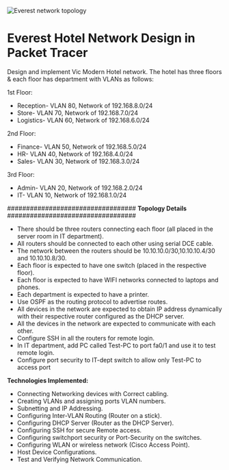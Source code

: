 ![Everest network topology](https://user-images.githubusercontent.com/72334419/235166760-9c7ee571-ba9e-4042-90e7-c0c7423fd090.png)
# Everest Hotel Network Design in Packet Tracer
Design and implement Vic Modern Hotel network. The hotel has three floors & each floor has department with VLANs as follows:

<n>1st Floor:</n>
- Reception- VLAN 80, Network of 192.168.8.0/24
- Store- VLAN 70, Network of 192.168.7.0/24
- Logistics- VLAN 60, Network of 192.168.6.0/24

<n>2nd Floor:</n>
- Finance- VLAN 50, Network of 192.168.5.0/24
- HR- VLAN 40, Network of 192.168.4.0/24
- Sales- VLAN 30, Network of 192.168.3.0/24

<n>3rd Floor:</n>
- Admin- VLAN 20, Network of 192.168.2.0/24
- IT- VLAN 10, Network of 192.168.1.0/24

################################## **Topology Details** ##################################

- There should be three routers connecting each floor (all placed in the server room in IT department).
- All routers should be connected to each other using serial DCE cable.
- The network between the routers should be 10.10.10.0/30,10.10.10.4/30 and 10.10.10.8/30.
- Each floor is expected to have one switch (placed in the respective floor).
- Each floor is expected to have WIFI networks connected to laptops and phones.
- Each department is expected to have a printer.
- Use OSPF as the routing protocol to advertise routes.
- All devices in the network are expected to obtain IP address dynamically with their respective router configured as the DHCP server.
- All the devices in the network are expected to communicate with each other.
- Configure SSH in all the routers for remote login.
- In IT department, add PC called Test-PC to port fa0/1 and use it to test remote login.
- Configure port security to IT-dept switch to allow only Test-PC to access port

<b>Technologies Implemented:</b>

- Connecting Networking devices with Correct cabling.
- Creating VLANs and assigning ports VLAN numbers.
- Subnetting and IP Addressing.
- Configuring Inter-VLAN Routing (Router on a stick).
- Configuring DHCP Server (Router as the DHCP Server).
- Configuring SSH for secure Remote access.
- Configuring switchport security or Port-Security on the switches.
- Configuring WLAN or wireless network (Cisco Access Point).
- Host Device Configurations.
- Test and Verifying Network Communication.
